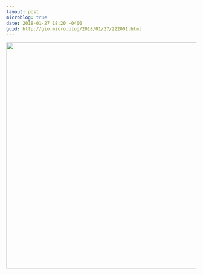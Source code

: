 ```yaml
---
layout: post
microblog: true
date: 2018-01-27 18:20 -0400
guid: http://gio.micro.blog/2018/01/27/222001.html
---
```



<img src="http://microblog.stevegio.net/uploads/2018/f1edc66059.jpg" width="600" height="600" />
